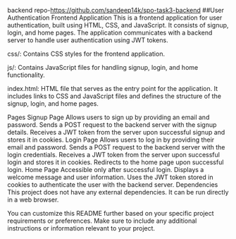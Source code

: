 backend repo-https://github.com/sandeep14k/spo-task3-backend
##User Authentication Frontend Application
This is a frontend application for user authentication, built using HTML, CSS, and JavaScript. It consists of signup, login, and home pages. The application communicates with a backend server to handle user authentication using JWT tokens.

css/: Contains CSS styles for the frontend application.

js/: Contains JavaScript files for handling signup, login, and home functionality.

index.html: HTML file that serves as the entry point for the application. It includes links to CSS and JavaScript files and defines the structure of the signup, login, and home pages.

Pages
Signup Page
Allows users to sign up by providing an email and password.
Sends a POST request to the backend server with the signup details.
Receives a JWT token from the server upon successful signup and stores it in cookies.
Login Page
Allows users to log in by providing their email and password.
Sends a POST request to the backend server with the login credentials.
Receives a JWT token from the server upon successful login and stores it in cookies.
Redirects to the home page upon successful login.
Home Page
Accessible only after successful login.
Displays a welcome message and user information.
Uses the JWT token stored in cookies to authenticate the user with the backend server.
Dependencies
This project does not have any external dependencies. It can be run directly in a web browser.

You can customize this README further based on your specific project requirements or preferences. Make sure to include any additional instructions or information relevant to your project.








